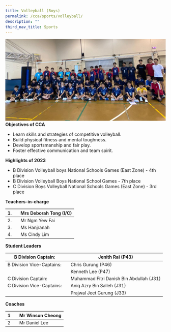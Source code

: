 ```yaml
---
title: Volleyball (Boys)
permalink: /cca/sports/volleyball/
description: ""
third_nav_title: Sports
---
```




![](/images/2023%20vollayball.jpeg)**Objectives of CCA**

*   Learn skills and strategies of competitive volleyball.
*   Build physical fitness and mental toughness.
*   Develop sportsmanship and fair play.
*   Foster effective communication and team spirit.

**Highlights of 2023**

*   B Division Volleyball boys National Schools Games (East Zone) - 4th place
*   B Division Volleyball Boys National School Games - 7th place
*   C Division Boys Volleyball National Schools Games (East Zone) - 3rd place


**Teachers-in-charge**

| 1. |  | Mrs Deborah Tong (I/C)  |
| -------- | -------- | -------- |
| 2.     |      | Mr Ngm Yew Fai     |
| 3.     |      | Ms Hanjranah     |
| 4.     |      | Ms Cindy Lim     |


**Student Leaders**

| B Division Captain: |  | Jenith Rai (P43) |
| -------- | -------- | -------- |
| B Division Vice-Captains:    |      | Chris Gurung (P46)    |
|    |      | Kenneth Lee  (P47)   |
|  C Division Captain:  |      | Muhammad Fitri Danish Bin Abdullah (J31)    |
|  C Division Vice-Captains:  |      | Aniq Azry Bin Salleh (J31)    |
|    |      | Prajwal Jeet Gurung (J33)    |


**Coaches**

| 1 |  | Mr Winson Cheong |
| -------- | -------- | -------- |
| 2    |     |  Mr Daniel Lee     |